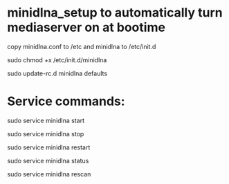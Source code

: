 # minidlna_setup to automatically turn mediaserver on at bootime

copy minidlna.conf to /etc and minidlna to /etc/init.d

sudo chmod +x /etc/init.d/minidlna

sudo update-rc.d minidlna defaults

# Service commands:

sudo service minidlna start

sudo service minidlna stop

sudo service minidlna restart

sudo service minidlna status

sudo service minidlna rescan
